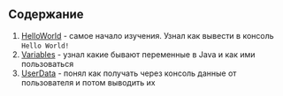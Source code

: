 ## Содержание
1. [HelloWorld](https://github.com/danyasatsuk/learnjava/learndocs/HelloWorld.md) - самое начало изучения. Узнал как вывести в консоль `Hello World!`
2. [Variables](https://github.com/danyasatsuk/learnjava/learndocs/Variables.md) - узнал какие бывают переменные в Java и как ими пользоваться
3. [UserData](https://github.com/danyasatsuk/learnjava/learndocs/UserData.md) - понял как получать через консоль данные от пользователя и потом выводить их